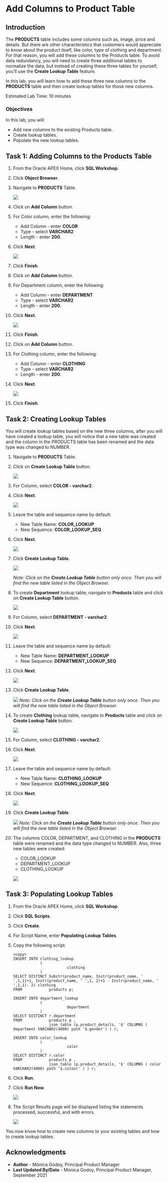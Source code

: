 # Add Columns to Product Table

## Introduction

The **PRODUCTS** table includes some columns such as, image, price and details. But there are other characteristics that customers would appreciate to know about the product itself, like color, type of clothing and department. For that reason, you will add these  columns to the Products table. 
To avoid data redundancy, you will need to create three additional tables to normalize the data, but instead of creating these three tables for yourself, you'll use the **Create Lookup Table** feature.

In this lab, you will learn how to add these three new columns to the **PRODUCTS** table and then create lookup tables for those new columns.

Estimated Lab Time: 10 minutes

### Objectives
In this lab, you will:
- Add new columns to the existing Products table.
- Create lookup tables.
- Populate the new lookup tables.

## Task 1: Adding Columns to the Products Table

1. From the Oracle APEX Home, click **SQL Workshop**.

2. Click **Object Browser**.

3. Navigate to **PRODUCTS** Table.

    ![](images/products.png " ")

4. Click on **Add Column** button.

5. For Color column, enter the following:

    * Add Column - enter **COLOR**
    * Type - select **VARCHAR2**
    * Length - enter **200**.

6. Click **Next**.

    ![](images/color-column.png " ")

7. Click **Finish**.

8. Click on **Add Column** button.

9.  For Department column, enter the following:

    * Add Column - enter **DEPARTMENT**
    * Type - select **VARCHAR2**
    * Length - enter **200**.

10. Click **Next**.

    ![](images/department-column.png " ")

11. Click **Finish**.

12. Click on **Add Column** button.

13. For Clothing column, enter the following:

    * Add Column - enter **CLOTHING**
    * Type - select **VARCHAR2**
    * Length - enter **200**.

14. Click **Next**.

    ![](images/clothing-column.png " ")

15. Click **Finish**.

## Task 2: Creating Lookup Tables
You will create lookup tables based on the new three columns, after you will have created a lookup table, you will notice that a new table was created and the column in the PRODUCTS table has been renamed and the data type was changed to NUMBER.

1. Navigate to **PRODUCTS** Table.

2. Click on **Create Lookup Table** button.

    ![](images/lookup-table.png " ")

3. For Column, select **COLOR - varchar2**.

4. Click **Next**.

    ![](images/lt-color.png " ")

5. Leave the table and sequence name by default:

    * New Table Name: **COLOR_LOOKUP**
    * New Sequence: **COLOR\_LOOKUP\_SEQ**

6. Click **Next**.

    ![](images/lt-color2.png " ")

7. Click **Create Lookup Table**.

    ![](images/lt-color3.png " ")

    *Note: Click on the **Create Lookup Table** button only once. Then you will find the new table listed in the Object Browser.*

8. To create **Department** lookup table, navigate to **Products** table and click on **Create Lookup Table** button.

    ![](images/lookup-table2.png " ")

9. For Column, select **DEPARTMENT - varchar2**.

10. Click **Next**.

    ![](images/lt-department.png " ")

11. Leave the table and sequence name by default:

    * New Table Name: **DEPARTMENT_LOOKUP**
    * New Sequence: **DEPARTMENT\_LOOKUP\_SEQ**

12. Click **Next**.

    ![](images/lt-department2.png " ")
    
13. Click **Create Lookup Table**.

    ![](images/lt-department3.png " ")
    *Note: Click on the **Create Lookup Table** button only once. Then you will find the new table listed in the Object Browser.*
    
14. To create **Clothing** lookup table, navigate to **Products** table and click on **Create Lookup Table** button.

    ![](images/lookup-table3.png " ")

15. For Column, select **CLOTHING - varchar2**.

16. Click **Next**.

    ![](images/lt-clothing.png " ")

17. Leave the table and sequence name by default:

    * New Table Name: **CLOTHING_LOOKUP**
    * New Sequence: **CLOTHING\_LOOKUP\_SEQ**

18. Click **Next**.

    ![](images/lt-clothing2.png " ")

19. Click **Create Lookup Table**.

    ![](images/lt-clothing3.png " ")
    *Note: Click on the **Create Lookup Table** button only once. Then you will find the new table listed in the Object Browser.*

20. The columns COLOR, DEPARTMENT, and CLOTHING in the **PRODUCTS** table were renamed and the data type changed to NUMBER. Also, three new tables were created:
    - COLOR_LOOKUP
    - DEPARTMENT_LOOKUP
    - CLOTHING_LOOKUP

    ![](images/lookup-table4.png " ")

## Task 3: Populating Lookup Tables

1. From the Oracle APEX Home, click **SQL Workshop**.

2. Click **SQL Scripts**.

3. Click **Create**.

4. For Script Name, enter **Populating Lookup Tables**.

5. Copy the following script.
    ```
    <copy>
    INSERT INTO clothing_lookup
                (
                            clothing
                )
    SELECT DISTINCT Substr(product_name, Instr(product_name, ' ',1,1)+1, Instr(product_name, ' ',1, 2)+1 - Instr(product_name, ' ',1,1)- 2) clothing
    FROM            products p;

    INSERT INTO department_lookup
                (
                            department
                )
    SELECT DISTINCT r.department
    FROM            products p ,
                    json_table (p.product_details, '$' COLUMNS ( department VARCHAR2(4000) path '$.gender') ) r;

    INSERT INTO color_lookup
                (
                            color
                )
    SELECT DISTINCT r.color
    FROM            products p ,
                    json_table (p.product_details, '$' COLUMNS ( color VARCHAR2(4000) path '$.colour' ) ) r;
    ```

5. Click **Run**.

6. Click **Run Now**.

    ![](images/create-script.png " ")

7. The Script Results page will be displayed listing the statements processed, successful, and with errors.

    ![](images/script-results.png " ")
    

You now know how to create new columns to your existing tables and how to create lookup tables.

## **Acknowledgments**

- **Author** - Mónica Godoy, Principal Product Manager
- **Last Updated By/Date** - Mónica Godoy, Principal Product Manager, September 2021
